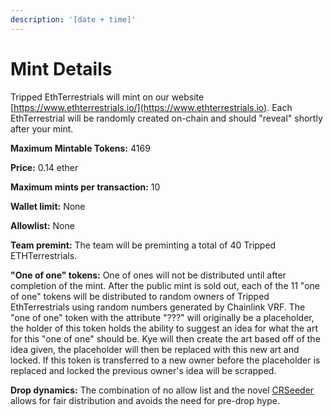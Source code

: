 ```yaml
---
description: '[date + time]'
---
```


# Mint Details

Tripped EthTerrestrials will mint on our website [https://www.ethterrestrials.io/](https://www.ethterrestrials.io). Each EthTerrestrial will be randomly created on-chain and should "reveal" shortly after your mint. &#x20;

**Maximum Mintable Tokens:** 4169

**Price:** 0.14 ether

**Maximum mints per transaction:** 10

**Wallet limit:** None

**Allowlist:** None

**Team premint:** The team will be preminting a total of 40 Tripped ETHTerrestrials.

**"One of one" tokens:** One of ones will not be distributed until after completion of the mint. After the public mint is sold out, each of the 11 "one of one" tokens will be distributed to random owners of Tripped EthTerrestrials using random numbers generated by Chainlink VRF. The "one of one" token with the attribute "???" will originally be a placeholder, the holder of this token holds the ability to suggest an idea for what the art for this "one of one" should be. Kye will then create the art based off of the idea given, the placeholder will then be replaced with this new art and locked. If this token is transferred to a new owner before the placeholder is replaced and locked the previous owner's idea will be scrapped.   &#x20;

**Drop dynamics:** The combination of no allow list and the novel [CRSeeder](our-smart-contracts/crseeder.sol.md) allows for fair distribution and avoids the need for pre-drop hype.

